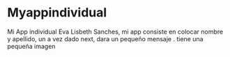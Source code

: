 # Myappindividual
Mi App individual Eva Lisbeth Sanches, mi app consiste en colocar nombre y apellido, un a vez dado next, dara un pequeño mensaje .  tiene una pequeña imagen
